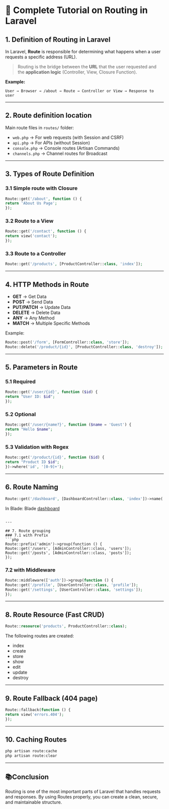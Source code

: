 # 📌 Complete Tutorial on Routing in Laravel

## 1. Definition of Routing in Laravel
In Laravel, **Route** is responsible for determining what happens when a user requests a specific address (URL).

> Routing is the bridge between the **URL** that the user requested and the **application logic** (Controller, View, Closure Function).

**Example:**
```
User → Browser → /about → Route → Controller or View → Response to user
```

---

## 2. Route definition location
Main route files in `routes/` folder:
- `web.php` → For web requests (with Session and CSRF)
- `api.php` → For APIs (without Session)
- `console.php` → Console routes (Artisan Commands)
- `channels.php` → Channel routes for Broadcast

---

## 3. Types of Route Definition
### 3.1 Simple route with Closure
```php
Route::get('/about', function () {
return 'About Us Page';
});
```

### 3.2 Route to a View
```php
Route::get('/contact', function () {
return view('contact');
});
```

### 3.3 Route to a Controller
```php
Route::get('/products', [ProductController::class, 'index']);
```

---

## 4. HTTP Methods in Route
- **GET** → Get Data
- **POST** → Send Data
- **PUT/PATCH** → Update Data
- **DELETE** → Delete Data
- **ANY** → Any Method
- **MATCH** → Multiple Specific Methods

Example:
```php
Route::post('/form', [FormController::class, 'store']);
Route::delete('/product/{id}', [ProductController::class, 'destroy']);
```

---

## 5. Parameters in Route
### 5.1 Required
```php
Route::get('/user/{id}', function ($id) {
return "User ID: $id";
});
```

### 5.2 Optional
```php
Route::get('/user/{name?}', function ($name = 'Guest') {
return "Hello $name";
});
```

### 5.3 Validation with Regex
```php
Route::get('/product/{id}', function ($id) {
return "Product ID $id";
})->where('id', '[0-9]+');
```

---

## 6. Route Naming
```php
Route::get('/dashboard', [DashboardController::class, 'index'])->name('dashboard');
```
In Blade:
Blade
<a href="{{ route('dashboard') }}">dashboard</a>
```

---

## 7. Route grouping
### 7.1 with Prefix
```php
Route::prefix('admin')->group(function () { 
Route::get('/users', [AdminController::class, 'users']); 
Route::get('/posts', [AdminController::class, 'posts']);
});
```

### 7.2 with Middleware
```php
Route::middleware(['auth'])->group(function () { 
Route::get('/profile', [UserController::class, 'profile']); 
Route::get('/settings', [UserController::class, 'settings']);
});
```

---

## 8. Route Resource (Fast CRUD)
```php
Route::resource('products', ProductController::class);
```
The following routes are created:
- index
- create
- store
- show
- edit
- update
- destroy

---

## 9. Route Fallback (404 page)
```php
Route::fallback(function () {
return view('errors.404');
});
```

---

## 10. Caching Routes
```bash
php artisan route:cache
php artisan route:clear
```

---

## 📚Conclusion
Routing is one of the most important parts of Laravel that handles requests and responses. By using Routes properly, you can create a clean, secure, and maintainable structure.
